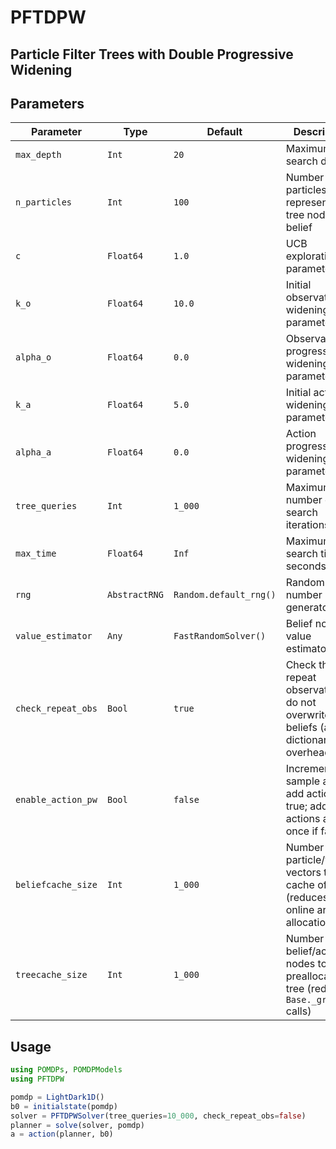 # PFTDPW

## Particle Filter Trees with Double Progressive Widening

## Parameters

| Parameter         | Type          | Default               | Description |
| ----------------- | ------------- | --------------------- | ------------------------- |
| `max_depth`       | `Int`         | `20`                  | Maximum tree search depth |
| `n_particles`     | `Int`         | `100`                 | Number of particles representing tree node belief |
| `c`               | `Float64`     | `1.0`                 | UCB exploration parameter |
| `k_o`             | `Float64`     | `10.0`                | Initial observation widening parameter |
| `alpha_o`         | `Float64`     | `0.0`                 | Observation progressive widening parameter |
| `k_a`             | `Float64`     | `5.0`                 | Initial action widening parameter |
| `alpha_a`         | `Float64`     | `0.0`                 | Action progressive widening parameter |
| `tree_queries`    | `Int`         | `1_000`               | Maximum number of tree search iterations |
| `max_time`        | `Float64`     | `Inf`                 | Maximum tree search time (in seconds) |
| `rng`             | `AbstractRNG` | `Random.default_rng()`| Random number generator |
| `value_estimator` | `Any`         | `FastRandomSolver()`  | Belief node value estimator |
| `check_repeat_obs`| `Bool`        | `true`                | Check that repeat observations do not overwrite beliefs (added dictionary overhead) |
| `enable_action_pw`| `Bool`        | `false`               | Incrementally sample and add actions if true; add all actions at once if false |
| `beliefcache_size`| `Int`         | `1_000`               | Number of particle/weight vectors to cache offline (reduces online array allocations) |
| `treecache_size`  | `Int`         | `1_000`               | Number of belief/action nodes to preallocate in tree (reduces `Base._growend!` calls) |


## Usage

```julia
using POMDPs, POMDPModels
using PFTDPW

pomdp = LightDark1D()
b0 = initialstate(pomdp)
solver = PFTDPWSolver(tree_queries=10_000, check_repeat_obs=false)
planner = solve(solver, pomdp)
a = action(planner, b0)
```
